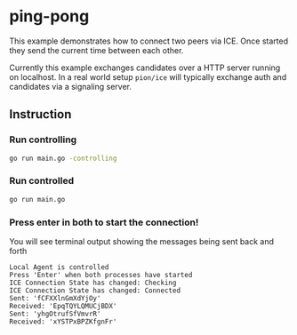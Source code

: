 # ping-pong

This example demonstrates how to connect two peers via ICE. Once started they send the current time between each other.

Currently this example exchanges candidates over a HTTP server running on localhost. In a real world setup `pion/ice` will typically
exchange auth and candidates via a signaling server.

## Instruction
### Run controlling

```sh
go run main.go -controlling
```


### Run controlled

```sh
go run main.go
```

### Press enter in both to start the connection!

You will see terminal output showing the messages being sent back and forth
```
Local Agent is controlled
Press 'Enter' when both processes have started
ICE Connection State has changed: Checking
ICE Connection State has changed: Connected
Sent: 'fCFXXlnGmXdYjOy'
Received: 'EpqTQYLQMUCjBDX'
Sent: 'yhgOtrufSfVmvrR'
Received: 'xYSTPxBPZKfgnFr'
```
